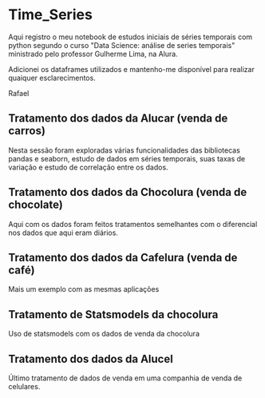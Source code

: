 # Time_Series

Aqui registro o meu notebook de estudos iniciais de séries temporais com python segundo o curso "Data Science: análise de series temporais" ministrado pelo professor Gulherme Lima, na Alura. 

Adicionei os dataframes utilizados e mantenho-me disponível para realizar quaiquer esclarecimentos.

Rafael

## Tratamento dos dados da Alucar (venda de carros)

Nesta sessão foram exploradas várias funcionalidades das bibliotecas pandas e seaborn, estudo de dados em séries temporais, suas taxas de variação e estudo de correlação entre os dados.

## Tratamento dos dados da Chocolura (venda de chocolate)

Aqui com os dados foram feitos tratamentos semelhantes com o diferencial nos dados que aqui eram diários.

## Tratamento dos dados da Cafelura (venda de café)

Mais um exemplo com as mesmas aplicações

## Tratamento de Statsmodels da chocolura

Uso de statsmodels com os dados de venda da chocolura

## Tratamento dos dados da Alucel

Último tratamento de dados de venda em uma companhia de venda de celulares.
